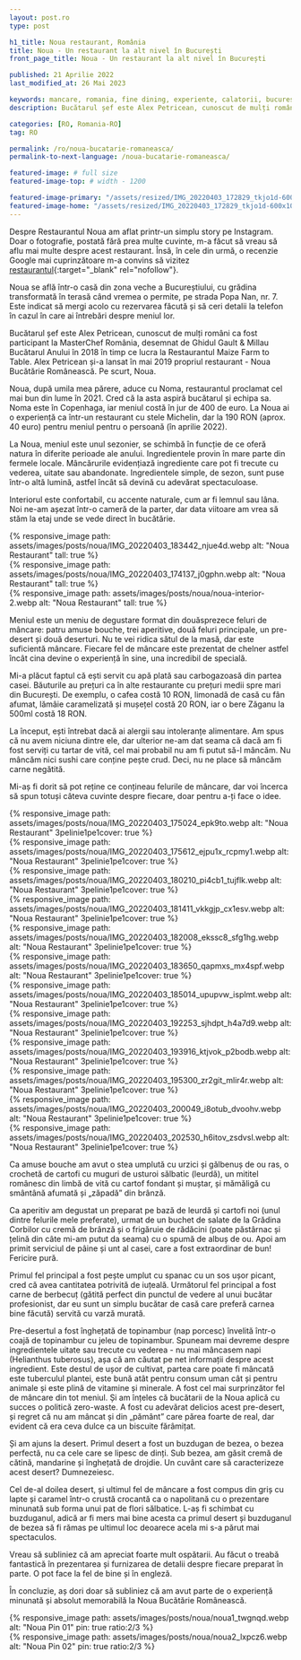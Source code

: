 ```yaml
---
layout: post.ro
type: post

h1_title: Noua restaurant, România
title: Noua - Un restaurant la alt nivel în București
front_page_title: Noua - Un restaurant la alt nivel în București

published: 21 Aprilie 2022
last_modified_at: 26 Mai 2023

keywords: mancare, romania, fine dining, experiente, calatorii, bucuresti, restaurant, Chef Alex Petricean
description: Bucătarul șef este Alex Petricean, cunoscut de mulți români ca fost participant la MasterChef România, desemnat de Ghidul Gault & Millau Bucătarul Anului în 2018 în timp ce lucra la Restaurantul Maize Farm to Table.

categories: [RO, Romania-RO]
tag: RO

permalink: /ro/noua-bucatarie-romaneasca/
permalink-to-next-language: /noua-bucatarie-romaneasca/

featured-image: # full size
featured-image-top: # width - 1200

featured-image-primary: "/assets/resized/IMG_20220403_172829_tkjo1d-600x1067.webp" # poza care apare pe prima pagina landscape
featured-image-home: "/assets/resized/IMG_20220403_172829_tkjo1d-600x1067.webp" # width - 600
---
```


Despre Restaurantul Noua am aflat printr-un simplu story pe Instagram. Doar o fotografie, postată fără prea multe cuvinte, m-a făcut să vreau să aflu mai multe despre acest restaurant. Însă, în cele din urmă, o recenzie Google mai cuprinzătoare m-a convins să vizitez [restaurantul](https://nouarestaurant.ro){:target="_blank" rel="nofollow"}.

Noua se află într-o casă din zona veche a Bucureștiului, cu grădina transformată în terasă când vremea o permite, pe strada Popa Nan, nr. 7. Este indicat să mergi acolo cu rezervarea făcută și să ceri detalii la telefon în cazul în care ai întrebări despre meniul lor.

Bucătarul șef este Alex Petricean, cunoscut de mulți români ca fost participant la MasterChef România, desemnat de Ghidul Gault & Millau Bucătarul Anului în 2018 în timp ce lucra la Restaurantul Maize Farm to Table. Alex Petricean și-a lansat în mai 2019 propriul restaurant - Noua Bucătărie Românească. Pe scurt, Noua.

Noua, după umila mea părere, aduce cu Noma, restaurantul proclamat cel mai bun din lume în 2021. Cred că la asta aspiră bucătarul și echipa sa. Noma este în Copenhaga, iar meniul costă în jur de 400 de euro. La Noua ai o experiență ca într-un restaurant cu stele Michelin, dar la 190 RON (aprox. 40 euro) pentru meniul pentru o persoană (în aprilie 2022).

La Noua, meniul este unul sezonier, se schimbă în funcție de ce oferă natura în diferite perioade ale anului. Ingredientele provin în mare parte din fermele locale. Mâncărurile evidențiază ingrediente care pot fi trecute cu vederea, uitate sau abandonate. Ingredientele simple, de sezon, sunt puse într-o altă lumină, astfel încât să devină cu adevărat spectaculoase.

Interiorul este confortabil, cu accente naturale, cum ar fi lemnul sau lâna. Noi ne-am așezat într-o cameră de la parter, dar data viitoare am vrea să stăm la etaj unde se vede direct în bucătărie.

<div class="row mb-4">
    <div class="col-xs-12 col-sm-12 col-md-4 col-lg-4 mt-3">
            {% responsive_image path: assets/images/posts/noua/IMG_20220403_183442_njue4d.webp alt: "Noua Restaurant" tall: true %}
    </div>
    <div class="col-xs-12 col-sm-12 col-md-4 col-lg-4 mt-3">
            {% responsive_image path: assets/images/posts/noua/IMG_20220403_174137_j0gphn.webp alt: "Noua Restaurant" tall: true %}
    </div>
    <div class="col-xs-12 col-sm-12 col-md-4 col-lg-4 mt-3">
            {% responsive_image path: assets/images/posts/noua/noua-interior-2.webp alt: "Noua Restaurant" tall: true %}
    </div>
</div>

Meniul este un meniu de degustare format din douăsprezece feluri de mâncare: patru amuse bouche, trei aperitive, două feluri principale, un pre-desert și două deserturi. Nu te vei ridica sătul de la masă, dar este suficientă mâncare. Fiecare fel de mâncare este prezentat de chelner astfel încât cina devine o experiență în sine, una incredibil de specială.

Mi-a plăcut faptul că ești servit cu apă plată sau carbogazoasă din partea casei. Băuturile au prețuri ca în alte restaurante cu prețuri medii spre mari din București. De exemplu, o cafea costă 10 RON, limonadă de casă cu fân afumat, lămâie caramelizată și mușețel costă 20 RON, iar o bere Zăganu la 500ml costă 18 RON.

La început, ești întrebat dacă ai alergii sau intoleranțe alimentare. Am spus că nu avem niciuna dintre ele, dar ulterior ne-am dat seama că dacă am fi fost serviți cu tartar de vită, cel mai probabil nu am fi putut să-l mâncăm. Nu mâncăm nici sushi care conține pește crud. Deci, nu ne place să mâncăm carne negătită.

Mi-aș fi dorit să pot reține ce conțineau felurile de mâncare, dar voi încerca să spun totuși câteva cuvinte despre fiecare, doar pentru a-ți face o idee.

<div class="row mb-4">
   <div class="col-xs-12 col-sm-12 col-md-4 col-lg-4 mt-3">
    {% responsive_image path: assets/images/posts/noua/IMG_20220403_175024_epk9to.webp alt: "Noua Restaurant" 3pelinie1pe1cover: true %}
    </div>
     <div class="col-xs-12 col-sm-12 col-md-4 col-lg-4 mt-3">
    {% responsive_image path: assets/images/posts/noua/IMG_20220403_175612_ejpu1x_rcpmy1.webp alt: "Noua Restaurant" 3pelinie1pe1cover: true %}
    </div>
    <div class="col-xs-12 col-sm-12 col-md-4 col-lg-4 mt-3">
    {% responsive_image path: assets/images/posts/noua/IMG_20220403_180210_pi4cb1_tujflk.webp alt: "Noua Restaurant" 3pelinie1pe1cover: true %}
    </div>
    <div class="col-xs-12 col-sm-12 col-md-4 col-lg-4 mt-3">
    {% responsive_image path: assets/images/posts/noua/IMG_20220403_181411_vkkgjp_cx1esv.webp alt: "Noua Restaurant" 3pelinie1pe1cover: true %}
    </div>
     <div class="col-xs-12 col-sm-12 col-md-4 col-lg-4 mt-3">
    {% responsive_image path: assets/images/posts/noua/IMG_20220403_182008_ekssc8_sfg1hg.webp alt: "Noua Restaurant" 3pelinie1pe1cover: true %}
    </div>
    <div class="col-xs-12 col-sm-12 col-md-4 col-lg-4 mt-3">
    {% responsive_image path: assets/images/posts/noua/IMG_20220403_183650_qapmxs_mx4spf.webp alt: "Noua Restaurant" 3pelinie1pe1cover: true %}
    </div>
    <div class="col-xs-12 col-sm-12 col-md-4 col-lg-4 mt-3">
    {% responsive_image path: assets/images/posts/noua/IMG_20220403_185014_upupvw_isplmt.webp alt: "Noua Restaurant" 3pelinie1pe1cover: true %}
    </div>
     <div class="col-xs-12 col-sm-12 col-md-4 col-lg-4 mt-3">
    {% responsive_image path: assets/images/posts/noua/IMG_20220403_192253_sjhdpt_h4a7d9.webp alt: "Noua Restaurant" 3pelinie1pe1cover: true %}
    </div>
    <div class="col-xs-12 col-sm-12 col-md-4 col-lg-4 mt-3">
    {% responsive_image path: assets/images/posts/noua/IMG_20220403_193916_ktjvok_p2bodb.webp alt: "Noua Restaurant" 3pelinie1pe1cover: true %}
    </div>
     <div class="col-xs-12 col-sm-12 col-md-4 col-lg-4 mt-3">
    {% responsive_image path: assets/images/posts/noua/IMG_20220403_195300_zr2git_mlir4r.webp alt: "Noua Restaurant" 3pelinie1pe1cover: true %}
    </div>
     <div class="col-xs-12 col-sm-12 col-md-4 col-lg-4 mt-3">
    {% responsive_image path: assets/images/posts/noua/IMG_20220403_200049_i8otub_dvoohv.webp alt: "Noua Restaurant" 3pelinie1pe1cover: true %}
    </div>
    <div class="col-xs-12 col-sm-12 col-md-4 col-lg-4 mt-3">
    {% responsive_image path: assets/images/posts/noua/IMG_20220403_202530_h6itov_zsdvsl.webp alt: "Noua Restaurant" 3pelinie1pe1cover: true %}
    </div>
</div>

Ca amuse bouche am avut o stea umplută cu urzici și gălbenuș de ou ras, o crochetă de cartofi cu muguri de usturoi sălbatic (leurdă), un mititel românesc din limbă de vită cu cartof fondant și muștar, și mămăligă cu smântână afumată și „zăpadă” din brânză.

Ca aperitiv am degustat un preparat pe bază de leurdă și cartofi noi (unul dintre felurile mele preferate), urmat de un buchet de salate de la Grădina Corbilor cu cremă de brânză și o frigăruie de rădăcini (poate păstârnac și țelină din câte mi-am putut da seama) cu o spumă de albuș de ou. Apoi am primit serviciul de pâine și unt al casei, care a fost extraordinar de bun! Fericire pură.

Primul fel principal a fost pește umplut cu spanac cu un sos ușor picant, cred că avea cantitatea potrivită de iuțeală. Următorul fel principal a fost carne de berbecuț (gătită perfect din punctul de vedere al unui bucătar profesionist, dar eu sunt un simplu bucătar de casă care preferă carnea bine făcută) servită cu varză murată.

Pre-desertul a fost înghețată de topinambur (nap porcesc) învelită într-o coajă de topinambur cu jeleu de topinambur. Spuneam mai devreme despre ingredientele uitate sau trecute cu vederea - nu mai mâncasem napi (Helianthus tuberosus), așa că am căutat pe net informații despre acest ingredient. Este destul de ușor de cultivat, partea care poate fi mâncată este tuberculul plantei, este bună atât pentru consum uman cât și pentru animale și este plină de vitamine și minerale. A fost cel mai surprinzător fel de mâncare din tot meniul. Și am înțeles că bucătarii de la Noua aplică cu succes o politică zero-waste. A fost cu adevărat delicios acest pre-desert, și regret că nu am mâncat și din „pământ” care părea foarte de real, dar evident că era ceva dulce ca un biscuite fărâmițat.

Și am ajuns la desert. Primul desert a fost un buzdugan de bezea, o bezea perfectă, nu ca cele care se lipesc de dinți. Sub bezea, am găsit cremă de cătină, mandarine și înghețată de drojdie. Un cuvânt care să caracterizeze acest desert? Dumnezeiesc.

Cel de-al doilea desert, și ultimul fel de mâncare a fost compus din griș cu lapte și caramel într-o crustă crocantă ca o napolitană cu o prezentare minunată sub forma unui pat de flori sălbatice. L-aș fi schimbat cu buzduganul, adică ar fi mers mai bine acesta ca primul desert și buzduganul de bezea să fi rămas pe ultimul loc deoarece acela mi s-a părut mai spectaculos.

Vreau să subliniez că am apreciat foarte mult ospătarii. Au făcut o treabă fantastică în prezentarea și furnizarea de detalii despre fiecare preparat în parte. O pot face la fel de bine și în engleză.

În concluzie, aș dori doar să subliniez că am avut parte de o experiență minunată și absolut memorabilă la Noua Bucătărie Românească.

<div class="row mb-4">
    <div class="col-xs-12 col-sm-6 text-center mb-3 mt-3">
            {% responsive_image path: assets/images/posts/noua/noua1_twgnqd.webp alt: "Noua Pin 01" pin: true ratio:2/3 %}
    </div>
    <div class="col-xs-12 col-sm-6 text-center mb-3 mt-3">
            {% responsive_image path: assets/images/posts/noua/noua2_lxpcz6.webp alt: "Noua Pin 02" pin: true ratio:2/3 %}
    </div>
</div>
 




